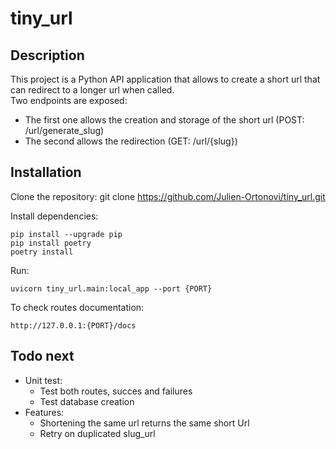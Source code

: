 # tiny_url

## Description
This project is a Python API application that allows to create a short url that can redirect to a longer url when called.  
Two endpoints are exposed:  
- The first one allows the creation and storage of the short url (POST: /url/generate_slug)
- The second allows the redirection  (GET: /url/{slug})


## Installation
Clone the repository: 
git clone https://github.com/Julien-Ortonovi/tiny_url.git

Install dependencies:  
```
pip install --upgrade pip
pip install poetry
poetry install
```

Run:
```
uvicorn tiny_url.main:local_app --port {PORT}
```

To check routes documentation:
```
http://127.0.0.1:{PORT}/docs
```

## Todo next
- Unit test:
  - Test both routes, succes and failures
  - Test database creation
- Features:
  - Shortening the same url returns the same short Url
  - Retry on duplicated slug_url

